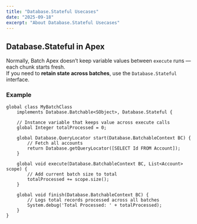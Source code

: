 ```yaml
---
title: "Database.Stateful Usecases"
date: "2025-09-18"
excerpt: "About Database.Stateful Usecases"
---
```


## Database.Stateful in Apex

Normally, Batch Apex doesn’t keep variable values between `execute` runs — each chunk starts fresh.  
If you need to **retain state across batches**, use the `Database.Stateful` interface.

### Example

```apex
global class MyBatchClass 
    implements Database.Batchable<SObject>, Database.Stateful {

    // Instance variable that keeps value across execute calls
    global Integer totalProcessed = 0;

    global Database.QueryLocator start(Database.BatchableContext BC) {
        // Fetch all accounts
        return Database.getQueryLocator([SELECT Id FROM Account]);
    }

    global void execute(Database.BatchableContext BC, List<Account> scope) {
        // Add current batch size to total
        totalProcessed += scope.size();
    }

    global void finish(Database.BatchableContext BC) {
        // Logs total records processed across all batches
        System.debug('Total Processed: ' + totalProcessed);
    }
}
